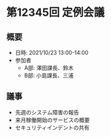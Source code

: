 # 第12345回 定例会議

## 概要
- 日時: 2021/10/23 13:00-14:00
- 参加者
  - A部: 澤田課長、鈴木
  - B部: 小島課長、三浦

## 議事
- 先週のシステム障害の報告
- 来月稼働開始のサービスの概要
- セキュリティインデントの共有
